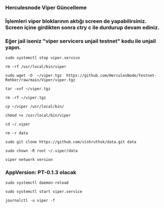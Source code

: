 ### Herculesnode Viper Güncelleme

### İşlemleri viper bloklarının aktığı screen de yapabilirsiniz. Screen içine girdikten sonra ctry c ile durdurup devam ediniz.
### Eğer jail iseniz "viper servicers unjail <operatorAddr> <fromAddr> testnet" kodu ile unjail yapın.



``` 
sudo systemctl stop viper.service
```

```
rm -rf /usr/local/bin/viper
```

```
sudo wget -O  ~/viper.tgz  https://github.com/HerculesNode/Testnet-Rehber/raw/main/Viper/viper.tgz
```

```
tar -xvf ~/viper.tgz
```

```
rm -rf ~/viper.tgz
```

```
cp ~/viper /usr/local/bin/
```

```
chmod +x /usr/local/bin/viper
 ```

```
cd ~/.viper
```

```
rm -r data
```

```
sudo git clone https://github.com/vishruthsk/data.git data
```

```
sudo chown -R root ~/.viper/data
```

 
```
viper network version
 ```

### AppVersion: PT-0.1.3 olacak

```
sudo systemctl daemon-reload
```

```
sudo systemctl start viper.service
```

```
journalctl -u viper -f
```

